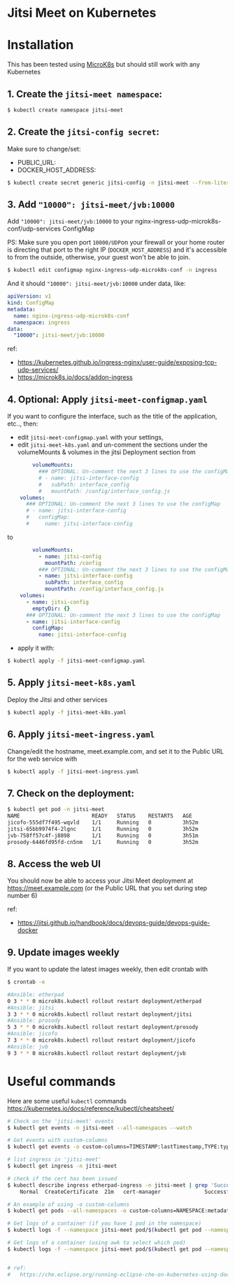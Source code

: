 # Jitsi Meet on Kubernetes

# Installation
This has been tested using [MicroK8s](https://microk8s.io/) but should still work with any Kubernetes

## 1. Create the `jitsi-meet namespace`:

```bash
$ kubectl create namespace jitsi-meet
```

## 2. Create the `jitsi-config secret`:
Make sure to change/set:
  - PUBLIC_URL: <Set to the Public URL for the web service>
  - DOCKER_HOST_ADDRESS: <Set the address for any node in the cluster here>

```bash
$ kubectl create secret generic jitsi-config -n jitsi-meet --from-literal=PUBLIC_URL='https://meet.example.com' --from-literal=DOCKER_HOST_ADDRESS='192.168.1.1' --from-literal=JICOFO_COMPONENT_SECRET="$(openssl rand -hex 16)" --from-literal=JICOFO_AUTH_PASSWORD="$(openssl rand -hex 16)" --from-literal=JVB_AUTH_PASSWORD="$(openssl rand -hex 16)" --from-literal=JIGASI_XMPP_PASSWORD="$(openssl rand -hex 16)" --from-literal=JIBRI_RECORDER_PASSWORD="$(openssl rand -hex 16)" --from-literal=JIBRI_XMPP_PASSWORD="$(openssl rand -hex 16)"
```

## 3. Add `"10000": jitsi-meet/jvb:10000`
Add `"10000": jitsi-meet/jvb:10000` to your nginx-ingress-udp-microk8s-conf/udp-services ConfigMap

PS: Make sure you open port `10000/UDP`on your firewall or your home router is directing that port to the right IP (`DOCKER_HOST_ADDRESS`) and it's accessible to from the outside, otherwise, your guest won't be able to join.

```bash
$ kubectl edit configmap nginx-ingress-udp-microk8s-conf -n ingress
```

And it should `"10000": jitsi-meet/jvb:10000` under data, like:
```yaml
apiVersion: v1
kind: ConfigMap
metadata:
  name: nginx-ingress-udp-microk8s-conf
  namespace: ingress
data:
  "10000": jitsi-meet/jvb:10000
```
ref: 
  * https://kubernetes.github.io/ingress-nginx/user-guide/exposing-tcp-udp-services/
  * https://microk8s.io/docs/addon-ingress

## 4. Optional: Apply `jitsi-meet-configmap.yaml`
If you want to configure the interface, such as the title of the application, etc.., then:
  * edit `jitsi-meet-configmap.yaml` with your settings, 
  * edit `jitsi-meet-k8s.yaml` and un-comment the sections under the volumeMounts & volumes in the jitsi Deployment section from
  ```yaml
          volumeMounts:
            ### OPTIONAL: Un-comment the next 3 lines to use the configMap
            # - name: jitsi-interface-config
            #   subPath: interface_config
            #   mountPath: /config/interface_config.js
      volumes:
        ### OPTIONAL: Un-comment the next 3 lines to use the configMap
        # - name: jitsi-interface-config
        #   configMap:
        #     name: jitsi-interface-config
  ```
  to 
  ```yaml
          volumeMounts:
            - name: jitsi-config
              mountPath: /config
            ### OPTIONAL: Un-comment the next 3 lines to use the configMap
            - name: jitsi-interface-config
              subPath: interface_config
              mountPath: /config/interface_config.js
      volumes:
        - name: jitsi-config
          emptyDir: {}
        ### OPTIONAL: Un-comment the next 3 lines to use the configMap
        - name: jitsi-interface-config
          configMap:
            name: jitsi-interface-config
  ```
  * apply it with:

```bash
$ kubectl apply -f jitsi-meet-configmap.yaml
```

## 5. Apply `jitsi-meet-k8s.yaml`
Deploy the Jitsi and other services

```bash
$ kubectl apply -f jitsi-meet-k8s.yaml
```

## 6. Apply `jitsi-meet-ingress.yaml`
Change/edit the hostname, meet.example.com, and set it to the Public URL for the web service with

```bash
$ kubectl apply -f jitsi-meet-ingress.yaml
```

## 7. Check on the deployment:
```bash
$ kubectl get pod -n jitsi-meet
NAME                       READY   STATUS    RESTARTS   AGE
jicofo-555df7f495-wqvld    1/1     Running   0          3h52m
jitsi-65bb9974f4-2lgnc     1/1     Running   0          3h52m
jvb-758ff57c4f-j8898       1/1     Running   0          3h51m
prosody-6446fd95fd-cn5nm   1/1     Running   0          3h52m
```

## 8. Access the web UI 
You should now be able to access your Jitsi Meet deployment at https://meet.example.com (or the Public URL that you set during step number 6)

ref:
  * https://jitsi.github.io/handbook/docs/devops-guide/devops-guide-docker


## 9. Update images weekly
If you want to update the latest images weekly, then edit crontab with
```bash
$ crontab -e

#Ansible: etherpad
0 3 * * 0 microk8s.kubectl rollout restart deployment/etherpad
#Ansible: jitsi
3 3 * * 0 microk8s.kubectl rollout restart deployment/jitsi
#Ansible: prosody
5 3 * * 0 microk8s.kubectl rollout restart deployment/prosody
#Ansible: jicofo
7 3 * * 0 microk8s.kubectl rollout restart deployment/jicofo
#Ansible: jvb
9 3 * * 0 microk8s.kubectl rollout restart deployment/jvb
```

# Useful commands

Here are some useful `kubectl` commands
https://kubernetes.io/docs/reference/kubectl/cheatsheet/

```bash
# Check on the 'jitsi-meet' events
$ kubectl get events -n jitsi-meet --all-namespaces --watch

# Get events with custom-columns
$ kubectl get events -o custom-columns=TIMESTAMP:lastTimestamp,TYPE:type,MESSAGE:message -w

# list ingress in 'jitsi-meet'
$ kubectl get ingress -n jitsi-meet

# check if the cert has been issued
$ kubectl describe ingress etherpad-ingress -n jitsi-meet | grep 'Successfully created Certificate'
    Normal  CreateCertificate  21m   cert-manager              Successfully created Certificate "letsencrypt-prod-etherpad"

# An example of using -o custom-columns
$ kubectl get pods --all-namespaces -o custom-columns=NAMESPACE:metadata.namespace,NAME:metadata.name,STATUS:status.phase

# Get logs of a container (if you have 1 pod in the namespace)
$ kubectl logs -f --namespace jitsi-meet pod/$(kubectl get pod --namespace jitsi-meet -o jsonpath='{.items[*].metadata.name}')

# Get logs of a container (using awk to select which pod)
$ kubectl logs -f --namespace jitsi-meet pod/$(kubectl get pod --namespace jitsi-meet -o jsonpath='{.items[*].metadata.name}' | awk '{print $1}')


# ref:
#   https://che.eclipse.org/running-eclipse-che-on-kubernetes-using-docker-desktop-for-mac-5d972ed511e1
```